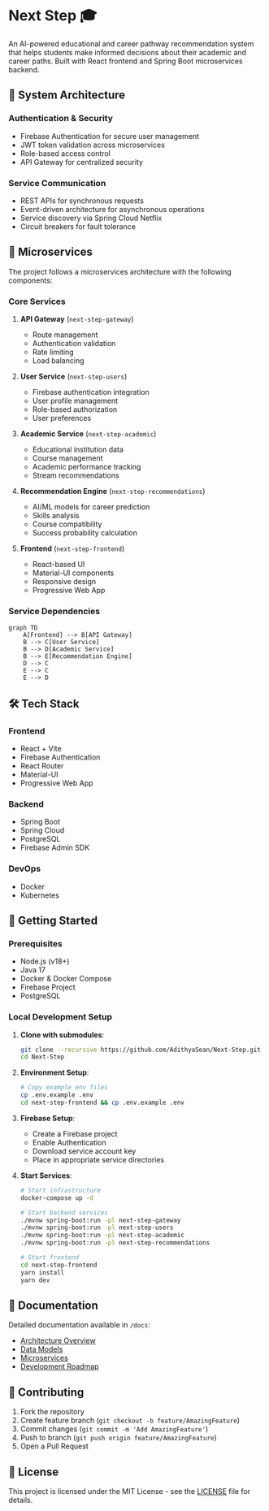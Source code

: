 # Next Step 🎓

An AI-powered educational and career pathway recommendation system that helps students make informed decisions about their academic and career paths. Built with React frontend and Spring Boot microservices backend.

## 🌟 System Architecture

### Authentication & Security
- Firebase Authentication for secure user management
- JWT token validation across microservices
- Role-based access control
- API Gateway for centralized security

### Service Communication
- REST APIs for synchronous requests
- Event-driven architecture for asynchronous operations
- Service discovery via Spring Cloud Netflix
- Circuit breakers for fault tolerance

## 🚀 Microservices

The project follows a microservices architecture with the following components:

### Core Services
1. **API Gateway** (`next-step-gateway`)
   - Route management
   - Authentication validation
   - Rate limiting
   - Load balancing

2. **User Service** (`next-step-users`)
   - Firebase authentication integration
   - User profile management
   - Role-based authorization
   - User preferences

3. **Academic Service** (`next-step-academic`)
   - Educational institution data
   - Course management
   - Academic performance tracking
   - Stream recommendations

4. **Recommendation Engine** (`next-step-recommendations`)
   - AI/ML models for career prediction
   - Skills analysis
   - Course compatibility
   - Success probability calculation

5. **Frontend** (`next-step-frontend`)
   - React-based UI
   - Material-UI components
   - Responsive design
   - Progressive Web App

### Service Dependencies
```mermaid
graph TD
    A[Frontend] --> B[API Gateway]
    B --> C[User Service]
    B --> D[Academic Service]
    B --> E[Recommendation Engine]
    D --> C
    E --> C
    E --> D
```

## 🛠️ Tech Stack

### Frontend
- React + Vite
- Firebase Authentication
- React Router
- Material-UI
- Progressive Web App

### Backend
- Spring Boot
- Spring Cloud
- PostgreSQL
- Firebase Admin SDK

### DevOps
- Docker
- Kubernetes

## 🚀 Getting Started

### Prerequisites
- Node.js (v18+)
- Java 17
- Docker & Docker Compose
- Firebase Project
- PostgreSQL

### Local Development Setup

1. **Clone with submodules**:
   ```bash
   git clone --recursive https://github.com/AdithyaSean/Next-Step.git
   cd Next-Step
   ```

2. **Environment Setup**:
   ```bash
   # Copy example env files
   cp .env.example .env
   cd next-step-frontend && cp .env.example .env
   ```

3. **Firebase Setup**:
   - Create a Firebase project
   - Enable Authentication
   - Download service account key
   - Place in appropriate service directories

4. **Start Services**:
   ```bash
   # Start infrastructure
   docker-compose up -d

   # Start backend services
   ./mvnw spring-boot:run -pl next-step-gateway
   ./mvnw spring-boot:run -pl next-step-users
   ./mvnw spring-boot:run -pl next-step-academic
   ./mvnw spring-boot:run -pl next-step-recommendations

   # Start frontend
   cd next-step-frontend
   yarn install
   yarn dev
   ```

## 📝 Documentation

Detailed documentation available in `/docs`:
- [Architecture Overview](docs/architecture.md)
- [Data Models](docs/data-model.md)
- [Microservices](docs/microservices.md)
- [Development Roadmap](docs/roadmap.md)

## 🤝 Contributing

1. Fork the repository
2. Create feature branch (`git checkout -b feature/AmazingFeature`)
3. Commit changes (`git commit -m 'Add AmazingFeature'`)
4. Push to branch (`git push origin feature/AmazingFeature`)
5. Open a Pull Request

## 📄 License

This project is licensed under the MIT License - see the [LICENSE](LICENSE) file for details.
